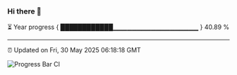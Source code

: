 ### Hi there 👋

⏳ Year progress { ████████████▁▁▁▁▁▁▁▁▁▁▁▁▁▁▁▁▁▁ } 40.89 %

---

⏰ Updated on Fri, 30 May 2025 06:18:18 GMT

![Progress Bar CI](https://github.com/code-lakshay/GitHub-Actions-Demo/workflows/Progress%20Bar%20CI/badge.svg)
